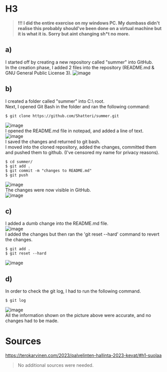 # H3
> **!!! I did the entire exercise on my windows PC. My dumbass didn't realise this probably should've been done on a virtual machine but it is what it is. Sorry but aint changing sh*t no more.**
## a)
I started off by creating a new repository called "summer" into GitHub.
<br>In the creation phase, I added 2 files into the repository (README.md & GNU General Public License 3).
![image](https://user-images.githubusercontent.com/103279302/232306758-d568bdbe-f5b4-462b-b817-eb70e3e4030b.png)

## b)
I created a folder called "summer" into C:\ root.
<br>Next, I opened Git Bash in the folder and ran the following command:

    $ git clone https://github.com/Shatteri/summer.git 
![image](https://user-images.githubusercontent.com/103279302/232306841-da8c5bac-b6c3-4e58-816b-897a22f86dff.png)
<br>I opened the README.md file in notepad, and added a line of text.
<br>![image](https://user-images.githubusercontent.com/103279302/232307145-61ee8d43-3333-4150-be37-be4e50d3484e.png)
<br>I saved the changes and returned to git bash.
<br>I moved into the cloned repository, added the changes, committed them and pushed them to github. (I've censored my name for privacy reasons).
    
    $ cd summer/
    $ git add .
    $ git commit -m "changes to README.md"
    $ git push
![image](https://user-images.githubusercontent.com/103279302/232307474-4204b7fe-aea1-4186-92e2-86f28b682599.png)
<br>The changes were now visible in GitHub.
<br>![image](https://user-images.githubusercontent.com/103279302/232307583-650b251d-89ed-4f6c-a794-3e5efd5bb6a1.png)

## c)
I added a dumb change into the README.md file.
<br>![image](https://user-images.githubusercontent.com/103279302/232307645-9d58ec35-9f70-4a27-9268-34edddf525b8.png)
<br>I added the changes but then ran the 'git reset --hard' command to revert the changes.

    $ git add .
    $ git reset --hard
![image](https://user-images.githubusercontent.com/103279302/232307728-4904e795-ee9f-426e-8c8f-b8a138b62273.png)

## d)
In order to check the git log, I had to run the following command.

    $ git log
![image](https://user-images.githubusercontent.com/103279302/232307938-f425bd79-ae80-4d9e-9523-1d99c3f384d9.png)
<br>All the information shown on the picture above were accurate, and no changes had to be made.

# Sources
https://terokarvinen.com/2023/palvelinten-hallinta-2023-kevat/#h1-suolaa
>No additional sources were needed.
